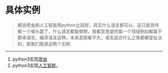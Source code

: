# 具体实例
> 都说爬虫和人工智能用python比较好，其实什么语言都可以，这只是宣传都一个噱头罢了，什么语言都能做啊，我都意思是同属一个领域例如都属于脚本语言，编译语言这种，本来差距都不大，语言适合什么之类都都是扯淡的，那我们就讲述两个实例

---
1. python3实现[爬虫](chapter5-1)
2. python3实现[人工智能](chapter5-2)。
